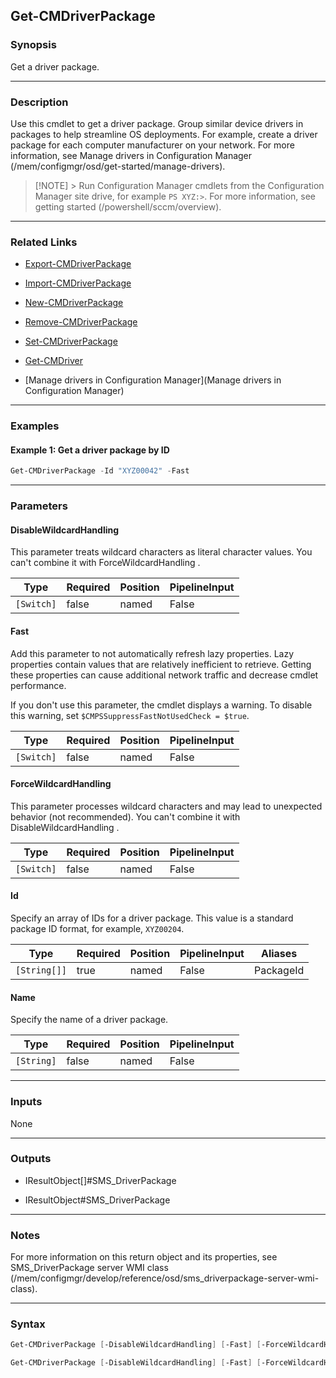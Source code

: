 Get-CMDriverPackage
-------------------




### Synopsis
Get a driver package.



---


### Description

Use this cmdlet to get a driver package. Group similar device drivers in packages to help streamline OS deployments. For example, create a driver package for each computer manufacturer on your network. For more information, see Manage drivers in Configuration Manager (/mem/configmgr/osd/get-started/manage-drivers).



> [!NOTE] > Run Configuration Manager cmdlets from the Configuration Manager site drive, for example `PS XYZ:>`. For more information, see getting started (/powershell/sccm/overview).



---


### Related Links
* [Export-CMDriverPackage](Export-CMDriverPackage)



* [Import-CMDriverPackage](Import-CMDriverPackage)



* [New-CMDriverPackage](New-CMDriverPackage)



* [Remove-CMDriverPackage](Remove-CMDriverPackage)



* [Set-CMDriverPackage](Set-CMDriverPackage)



* [Get-CMDriver](Get-CMDriver)



* [Manage drivers in Configuration Manager](Manage drivers in Configuration Manager)





---


### Examples
#### Example 1: Get a driver package by ID
```PowerShell
Get-CMDriverPackage -Id "XYZ00042" -Fast
```



---


### Parameters
#### **DisableWildcardHandling**

This parameter treats wildcard characters as literal character values. You can't combine it with ForceWildcardHandling .






|Type      |Required|Position|PipelineInput|
|----------|--------|--------|-------------|
|`[Switch]`|false   |named   |False        |



#### **Fast**

Add this parameter to not automatically refresh lazy properties. Lazy properties contain values that are relatively inefficient to retrieve. Getting these properties can cause additional network traffic and decrease cmdlet performance.


If you don't use this parameter, the cmdlet displays a warning. To disable this warning, set `$CMPSSuppressFastNotUsedCheck = $true`.






|Type      |Required|Position|PipelineInput|
|----------|--------|--------|-------------|
|`[Switch]`|false   |named   |False        |



#### **ForceWildcardHandling**

This parameter processes wildcard characters and may lead to unexpected behavior (not recommended). You can't combine it with DisableWildcardHandling .






|Type      |Required|Position|PipelineInput|
|----------|--------|--------|-------------|
|`[Switch]`|false   |named   |False        |



#### **Id**

Specify an array of IDs for a driver package. This value is a standard package ID format, for example, `XYZ00204`.






|Type        |Required|Position|PipelineInput|Aliases  |
|------------|--------|--------|-------------|---------|
|`[String[]]`|true    |named   |False        |PackageId|



#### **Name**

Specify the name of a driver package.






|Type      |Required|Position|PipelineInput|
|----------|--------|--------|-------------|
|`[String]`|false   |named   |False        |





---


### Inputs
None





---


### Outputs
* IResultObject[]#SMS_DriverPackage


* IResultObject#SMS_DriverPackage






---


### Notes
For more information on this return object and its properties, see SMS_DriverPackage server WMI class (/mem/configmgr/develop/reference/osd/sms_driverpackage-server-wmi-class).



---


### Syntax
```PowerShell
Get-CMDriverPackage [-DisableWildcardHandling] [-Fast] [-ForceWildcardHandling] -Id <String[]> [<CommonParameters>]
```
```PowerShell
Get-CMDriverPackage [-DisableWildcardHandling] [-Fast] [-ForceWildcardHandling] [-Name <String>] [<CommonParameters>]
```
